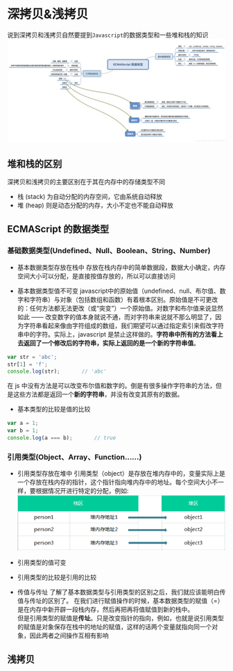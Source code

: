 # 深拷贝&浅拷贝
说到深拷贝和浅拷贝自然要提到`Javascript`的数据类型和一些堆和栈的知识
![](https://github.com/liyayun713/FED/blob/master/images/DeepCopy-ShallowCopy1.png)

## 堆和栈的区别
深拷贝和浅拷贝的主要区别在于其在内存中的存储类型不同
* 栈 (stack) 为自动分配的内存空间，它由系统自动释放
* 堆 (heap) 则是动态分配的内存，大小不定也不能自动释放

## ECMAScript 的数据类型
### 基础数据类型(Undefined、Null、Boolean、String、Number)

* 基本数据类型存放在栈中
存放在栈内存中的简单数据段，数据大小确定，内存空间大小可以分配，是直接按值存放的，所以可以直接访问

* 基本数据类型值不可变
javascript中的原始值（undefined、null、布尔值、数字和字符串）与对象（包括数组和函数）有着根本区别。原始值是不可更改的：任何方法都无法更改（或“突变”）一个原始值。对数字和布尔值来说显然如此 —— 改变数字的值本身就说不通，而对字符串来说就不那么明显了，因为字符串看起来像由字符组成的数组，我们期望可以通过指定索引来假改字符串中的字符。实际上，javascript 是禁止这样做的。**字符串中所有的方法看上去返回了一个修改后的字符串，实际上返回的是一个新的字符串值**。
```js
var str = 'abc';
str[1] = 'f';
console.log(str);		// 'abc'
```
在 js 中没有方法是可以改变布尔值和数字的。倒是有很多操作字符串的方法，但是这些方法都是返回一个**新的字符串**，并没有改变其原有的数据。

* 基本类型的比较是值的比较
```js
var a = 1;
var b = 1;
console.log(a === b);		// true
```

### 引用类型(Object、Array、Function……)

* 引用类型存放在堆中
引用类型（object）是存放在堆内存中的，变量实际上是一个存放在栈内存的指针，这个指针指向堆内存中的地址。每个空间大小不一样，要根据情况开进行特定的分配，例如:
![](https://github.com/liyayun713/FED/blob/master/images/DeepCopy-ShallowCopy2.png)

* 引用类型的值可变

* 引用类型的比较是引用的比较

* 传值与传址
了解了基本数据类型与引用类型的区别之后，我们就应该能明白传值与传址的区别了。
在我们进行赋值操作的时候，基本数据类型的赋值（=）是在内存中新开辟一段栈内存，然后再把再将值赋值到新的栈中。<br>
但是引用类型的赋值是**传址**。只是改变指针的指向，例如，也就是说引用类型的赋值是对象保存在栈中的地址的赋值，这样的话两个变量就指向同一个对象，因此两者之间操作互相有影响

## 浅拷贝
